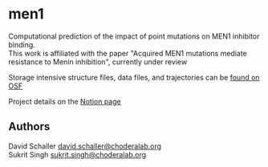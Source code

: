 # men1
Computational prediction of the impact of point mutations on MEN1 inhibitor binding.\
This work is affiliated with the paper "Acquired MEN1 mutations mediate resistance to Menin inhibition", currently under review

Storage intensive structure files, data files, and trajectories can be [found on OSF](https://osf.io/uge5j)

Project details on the [Notion page](https://www.notion.so/choderalab/Impact-of-mutations-on-Menin-inhibitor-binding-434c10aab4964888a46e96d646b8bfe1)

## Authors

David Schaller <david.schaller@choderalab.org>\
Sukrit Singh  <sukrit.singh@choderalab.org>
